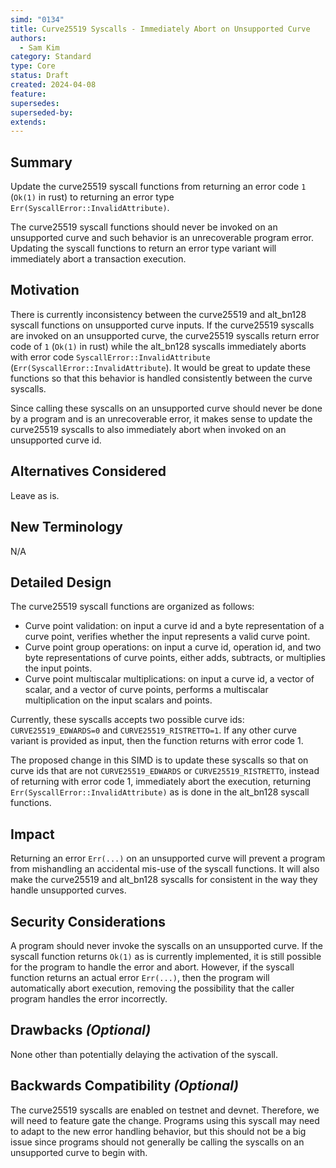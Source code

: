 ```yaml
---
simd: "0134"
title: Curve25519 Syscalls - Immediately Abort on Unsupported Curve
authors:
  - Sam Kim
category: Standard
type: Core
status: Draft
created: 2024-04-08
feature:
supersedes:
superseded-by:
extends:
---
```


## Summary

Update the curve25519 syscall functions from returning an error code `1`
(`Ok(1)` in rust) to returning an error type
`Err(SyscallError::InvalidAttribute)`.

The curve25519 syscall functions should never be invoked on an unsupported
curve and such behavior is an unrecoverable program error. Updating the
syscall functions to return an error type variant will immediately abort a
transaction execution.

## Motivation

There is currently inconsistency between the curve25519 and alt_bn128 syscall
functions on unsupported curve inputs. If the curve25519 syscalls are invoked on
an unsupported curve, the curve25519 syscalls return error code of `1` (`Ok(1)`
in rust) while the alt_bn128 syscalls immediately aborts with error code
`SyscallError::InvalidAttribute` (`Err(SyscallError::InvalidAttribute`). It
would be great to update these functions so that this behavior is handled
consistently between the curve syscalls.

Since calling these syscalls on an unsupported curve should never be done by a
program and is an unrecoverable error, it makes sense to update the curve25519
syscalls to also immediately abort when invoked on an unsupported curve id.

## Alternatives Considered

Leave as is.

## New Terminology

N/A

## Detailed Design

The curve25519 syscall functions are organized as follows:

- Curve point validation: on input a curve id and a byte representation of a
  curve point, verifies whether the input represents a valid curve point.
- Curve point group operations: on input a curve id, operation id, and two byte
  representations of curve points, either adds, subtracts, or multiplies the
  input points.
- Curve point multiscalar multiplications: on input a curve id, a vector of
  scalar, and a vector of curve points, performs a multiscalar multiplication on
  the input scalars and points.

Currently, these syscalls accepts two possible curve ids: `CURVE25519_EDWARDS=0`
and `CURVE25519_RISTRETTO=1`. If any other curve variant is provided as input,
then the function returns with error code 1.

The proposed change in this SIMD is to update these syscalls so that on curve
ids that are not `CURVE25519_EDWARDS` or `CURVE25519_RISTRETTO`, instead of
returning with error code 1, immediately abort the execution, returning
`Err(SyscallError::InvalidAttribute)` as is done in the alt_bn128 syscall
functions.

## Impact

Returning an error `Err(...)` on an unsupported curve will prevent a program
from mishandling an accidental mis-use of the syscall functions. It will also
make the curve25519 and alt_bn128 syscalls for consistent in the way they handle
unsupported curves.

## Security Considerations

A program should never invoke the syscalls on an unsupported curve. If the
syscall function returns `Ok(1)` as is currently implemented, it is still
possible for the program to handle the error and abort. However, if the syscall
function returns an actual error `Err(...)`, then the program will automatically
abort execution, removing the possibility that the caller program handles the
error incorrectly.

## Drawbacks _(Optional)_

None other than potentially delaying the activation of the syscall.

## Backwards Compatibility _(Optional)_

The curve25519 syscalls are enabled on testnet and devnet. Therefore, we will
need to feature gate the change. Programs using this syscall may need to adapt
to the new error handling behavior, but this should not be a big issue since
programs should not generally be calling the syscalls on an unsupported curve to
begin with.
